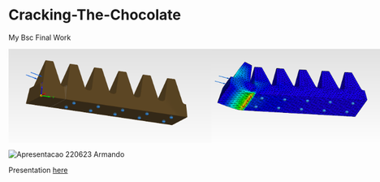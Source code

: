 # Cracking-The-Chocolate
My Bsc Final Work

<div style="display: flex;">
    <img src="met1.png" alt="Image 1" width="400" />
    <img src="res1.png" alt="Image 2" width="400" />
</div>

![Apresentacao 220623 Armando](https://github.com/mr-arpg/Cracking-The-Chocolate/assets/71014048/a6ea58c9-18ae-4802-a0b3-dfdf7b652e81)

Presentation [here](https://ulisboa-my.sharepoint.com/:p:/g/personal/ist1100290_tecnico_ulisboa_pt/EQ4V218uO5ZGqtCjz-5W49IB5_f_3tdDB6PNVQpSwy_xLw?e=tpis7j)
